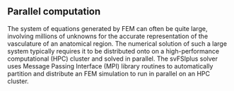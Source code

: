 
<h2> Parallel computation </h2>

The system of equations generated by FEM can often be quite large, involving millions of unknowns for the accurate representation of
the vasculature of an anatomical region. The numerical solution of such a large system typically requires it to be distributed onto
on a high-performance computational (HPC) cluster and solved in parallel. The svFSIplus solver uses Message Passing
Interface (MPI) library routines to automatically partition and distribute an FEM simulation to run in parallel on an HPC cluster.


